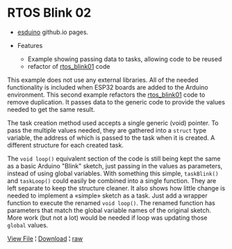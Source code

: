 # RTOS Blink 02

* [esduino](https://mmerlin.github.io/esduino/) github.io pages.

* Features
  * Example showing passing data to tasks, allowing code to be reused
  * refactor of [rtos_blink01](../rtos_blink01/) code

<!--
* [Link](#link_link)
## <a name="link_link">⚓</a> Link
-->

This example does not use any external libraries. All of the needed functionality is included when ESP32 boards are added to the Arduino environment. This second example refactors the [rtos_blink01](../rtos_blink01/) code to remove duplication. It passes data to the generic code to provide the values needed to get the same result.

The task creation method used accepts a single generic (void) pointer. To pass the multiple values needed, they are gathered into a `struct` type variable, the address of which is passed to the task when it is created. A different structure for each created task.

The `void loop()` equivalent section of the code is still being kept the same as a basic Arduino "Blink" sketch, just passing in the values as parameters, instead of using global variables. With something this simple, `taskBlink()` and `taskLoop()` could easily be combined into a single function. They are left separate to keep the structure cleaner. It also shows how little change is needed to implement a «simple» sketch as a task. Just add a wrapper function to execute the renamed `void loop()`. The renamed function has parameters that match the global variable names of the original sketch. More work (but not a lot) would be needed if loop was updating those `global` values.

[View File](https://github.com/mMerlin/esduino/blob/main/rtos_blink02/rtos_blink02.ino) ¦ [Download](rtos_blink02.ino) ¦ [raw](https://raw.githubusercontent.com/mMerlin/esduino/main/rtos_blink02/rtos_blink02.ino)
